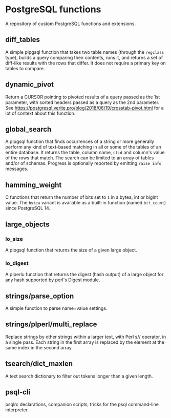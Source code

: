 # PostgreSQL functions

A repository of custom PostgreSQL functions and extensions.

## diff_tables
A simple plpgsql function that takes two table names (through the
`regclass` type), builds a query comparing their contents, runs
it, and returns a set of diff-like results with the rows that differ.
It does not require a primary key on tables to compare.

## dynamic_pivot
Return a CURSOR pointing to pivoted results of a query passed as the
1st parameter, with sorted headers passed as a query as the 2nd
parameter.  
See https://postgresql.verite.pro/blog/2018/06/19/crosstab-pivot.html for
a lot of context about this function.

## global_search
A plpgsql function that finds occurrences of a string or more
generally perform any kind of text-based matching in all or some of the
tables of an entire database.
It returns the table, column name, `ctid` and column's value of the rows
that match.
The search can be limited to an array of tables and/or of
schemas. Progress is optionally reported by emitting `raise info`
messages.

## hamming_weight
C functions that return the number of bits set to `1` in a bytea, int
or bigint value. The `bytea` variant is available as a built-in function
(named `bit_count`) since PostgreSQL 14.

## large_objects
### lo_size
A plpgsql function that returns the size of a given large object.

### lo_digest
A plperlu function that returns the digest (hash output) of a large
object for any hash supported by perl's Digest module.

## strings/parse_option
A simple function to parse name=value settings.

## strings/plperl/multi_replace
Replace strings by other strings within a larger text, with
Perl s// operator, in a single pass.
Each string in the first array is replaced by the element at the same
index in the second array.

## tsearch/dict_maxlen
A text search dictionary to filter out tokens longer than a given length.

## psql-cli
psqlrc declarations, companion scripts, tricks for the psql command-line interpreter.
